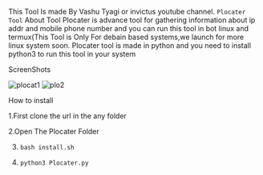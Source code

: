 This Tool Is made By Vashu Tyagi or invictus youtube channel.
`Plocater Tool`
About Tool
Plocater is  advance tool for gathering information about ip addr and mobile phone number
and you can run this tool in bot linux and termux(This Tool is Only For debain based systems,we launch for more linux system soon.
Plocater tool is made in python and you need to install python3 to run this tool in your system



ScreenShots



![plocat1](https://user-images.githubusercontent.com/98152458/150505964-2081177f-6a77-45b5-8a8f-05e844ff8e76.png)
![plo2](https://user-images.githubusercontent.com/98152458/150506700-0d7ec775-e213-4c27-bc45-cb4928906a95.png)




How to install




1.First clone the url in the any folder



2.Open The Plocater Folder



3. `bash install.sh`



4. `python3 Plocater.py`
